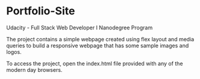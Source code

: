 # Portfolio-Site
Udacity - Full Stack Web Developer I Nanodegree Program

The project contains a simple webpage created using flex layout and media queries to build a responsive webpage that has some sample images and logos.

To access the project, open the index.html file provided with any of the modern day browsers.

